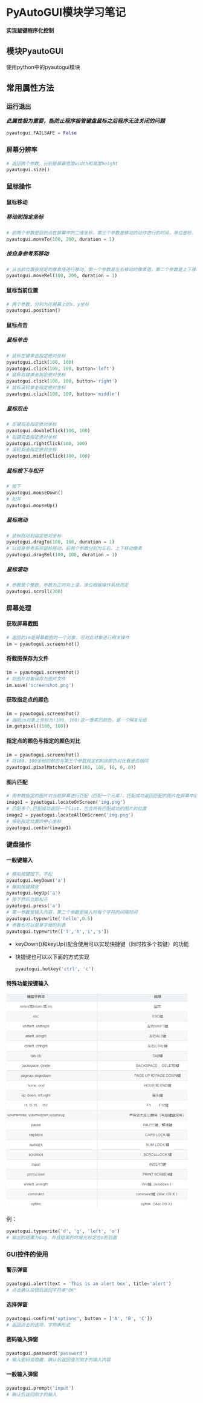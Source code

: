# PyAutoGUI模块学习笔记

**实现鼠键程序化控制**

## 模块PyautoGUI

使用python中的pyautogui模块

## 常用属性方法

### 运行退出

***此属性极为重要，能防止程序接管键盘鼠标之后程序无法关闭的问题***

```python
pyautogui.FAILSAFE = False
```

### 屏幕分辨率

```python
# 返回两个参数，分别是屏幕宽度width和高度height
pyautogui.size()
```

### 鼠标操作

#### 鼠标移动

##### 移动到指定坐标

```python
# 前两个参数是目的点在屏幕中的二维坐标，第三个参数是移动的动作进行的时间，单位是秒，可选
pyautogui.moveTo(100, 200, duration = 1)
```

##### 按自身参考系移动

```python
# 从当前位置按规定的像素值进行移动，第一个参数是左右移动的像素值，第二个参数是上下移动的像素值，第三个是动作时间，可选
pyautogui.moveRel(100, 200, duration = 1)
```

#### 鼠标当前位置

```python
# 两个参数，分别为在屏幕上的x，y坐标
pyautogui.position()
```

#### 鼠标点击

##### 鼠标单击

```python
# 鼠标左键单击指定绝对坐标
pyautogui.click(100, 100)
pyautogui.click(100, 100, button='left')
# 鼠标右键单击指定绝对坐标
pyautogui.click(100, 100, button='right')
# 鼠标滚轮单击指定绝对坐标
pyautogui.click(100, 100, button='middle')
```

##### 鼠标双击

```python
# 左键双击指定绝对坐标
pyautogui.doubleClick(100, 100)
# 右键双击指定绝对坐标
pyautogui.rightClick(100, 100)
# 滚轮双击指定绝对坐标
pyautogui.middleClick(100, 100)
```

##### 鼠标按下与松开

```python
# 按下
pyautogui.mouseDown()
# 松开
pyautogui.mouseUp()
```

##### 鼠标拖动

```python
# 鼠标拖动到指定绝对坐标
pyautogui.dragTo(100, 100, duration = 1)
# 以自身参考系将鼠标拖动，前两个参数分别为左右、上下移动像素
pyautogui.dragRel(100, 100, duration = 1) 
```

##### 鼠标滚动

```python
# 参数是个整数，参数为正时向上滚，单位根据操作系统而定
pyautogui.scroll(300)
```

### 屏幕处理

#### 获取屏幕截图

```python
# 返回的im是屏幕截图的一个对象，可对此对象进行相关操作
im = pyautogui.screenshot()
```

#### 将截图保存为文件

```python
im = pyautogui.screenshot()
# 将图片对象保存为图片文件
im.save('screenshot.png')
```

#### 获取指定点的颜色

```python
im = pyautogui.screenshot()
# 返回im对象上坐标为(100, 100)这一像素的颜色，是一个RGB元组
im.getpixel((100, 100))
```

#### 指定点的颜色与指定的颜色对比

```python
im = pyautogui.screenshot()
# 将100，100坐标的颜色与第三个参数规定的RGB颜色对比看是否相同
pyautogui.pixelMatchesColor(100, 100, (0, 0, 0))
```

#### 图片匹配

```python
# 用参数指定的图片对当前屏幕进行匹配（匹配一个元素），匹配成功返回匹配的图片在屏幕中的位置，否则返回None
image1 = pyautogui.locateOnScreen('img.png')
# 匹配多个,匹配成功返回一个list，包含所有匹配成功的图片的位置
image2 = pyautogui.locateAllOnScreen('img.png')
# 得到指定位置的中心坐标
pyautogui.center(image1)
```

### 键盘操作

#### 一般键输入

```python
# 模拟按键按下，不松
pyautogui.keyDown('a')
# 模拟按键释放
pyautogui.keyUp('a')
# 按下然后立即松开
pyautogui.press('a')
# 第一参数是输入内容，第二个参数是输入时每个字符的间隔时间
pyautogui.typewrite('hello',0.5)
# 参数也可以是单字母的列表
pyautogui.typewrite(['T','h','i','s'])
```

* keyDown()和keyUp()配合使用可以实现快捷键（同时按多个按键）的功能

* 快捷键也可以以下面的方式实现

  ```python
  pyautogui.hotkey('ctrl', 'c')
  ```

  

#### 特殊功能按键输入

<img src="images/键盘功能按键对应字符串.png" alt="键盘功能按键对应字符串" style="zoom:67%;" />

例：

```python
pyautogui.typewrite('d', 'g', 'left', 'o')
# 输出的结果为dog，并且结束的时候光标定在o的后面
```

### GUI控件的使用

#### 警示弹窗

```python
pyautogui.alert(text = 'This is an alert box', title='alert')
# 点击确认按钮后返回字符串"OK"
```

#### 选择弹窗

```python
pyautogui.confirm('options', button = ['A', 'B', 'C'])
# 返回点击的选项，字符串形式
```

#### 密码输入弹窗

```python
pyautogui.password('password')
# 输入密码会隐藏，确认后返回值为刚才的输入内容
```

 #### 一般输入弹窗

```python
pyautogui.prompt('input')
# 确认后返回刚才的输入
```

